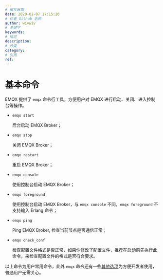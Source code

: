 ```yaml
---
# 编写日期
date: 2020-02-07 17:15:26
# 作者 Github 名称
author: wivwiv
# 关键字
keywords:
# 描述
description:
# 分类
category: 
# 引用
ref:
---
```


# 基本命令

EMQX 提供了 `emqx` 命令行工具，方便用户对 EMQX 进行启动、关闭、进入控制台等操作。

+ `emqx start`

    后台启动 EMQX Broker；

+ `emqx stop`

    关闭 EMQX Broker；

+ `emqx restart`

    重启 EMQX Broker；

+ `emqx console`

    使用控制台启动 EMQX Broker；

+ `emqx foreground`

    使用控制台启动 EMQX Broker，与 `emqx console` 不同，`emqx foreground` 不支持输入 Erlang 命令；

+ `emqx ping`

    Ping EMQX Broker, 检查当前节点是否通信正常；

+ `emqx check_conf`

    检查配置文件格式是否正常，如果你修改了配置文件，推荐在启动前先执行此命令，来检查配置文件的格式是否符合要求。

以上命令为用户常用命令，此外 `emqx` 命令还有一些[其他选项](../advanced/cli.md)为方便开发者使用，普通用户无需关心。
